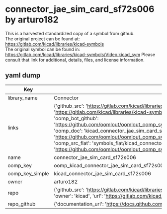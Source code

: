 # connector_jae_sim_card_sf72s006 by arturo182  
This is a harvested standardized copy of a symbol from github.  
The original project can be found at:  
https://gitlab.com/kicad/libraries/kicad-symbols  
The original symbol can be found in:
https://gitlab.com/kicad/libraries/kicad-symbols/Video.kicad_sym
Please consult that link for additional, details, files, and license information.  
## yaml dump  
| Key | Value |  
| --- | --- |  
| library_name | Connector |  
| links | {'github_src': 'https://gitlab.com/kicad/libraries/kicad-symbols/Video.kicad_sym', 'github_src_repo': 'https://gitlab.com/kicad/libraries/kicad-symbols', 'oomp_bot': 'kicad_connector_jae_sim_card_sf72s006/working', 'oomp_bot_github': 'https://github.com/oomlout/oomlout_oomp_symbol_bot/tree/main/kicad_connector_jae_sim_card_sf72s006/working', 'oomp_doc': 'kicad_connector_jae_sim_card_sf72s006/working', 'oomp_doc_github': 'https://github.com/oomlout/oomlout_oomp_symbol_doc/tree/main/kicad_connector_jae_sim_card_sf72s006/working', 'oomp_src_flat': 'symbols_flat/kicad_connector_jae_sim_card_sf72s006/working', 'oomp_src_flat_github': 'https://github.com/oomlout/oomlout_oomp_symbol_src/tree/main/kicad_connector_jae_sim_card_sf72s006/working'} |  
| name | connector_jae_sim_card_sf72s006 |  
| oomp_key | oomp_kicad_connector_jae_sim_card_sf72s006 |  
| oomp_key_simple | kicad_connector_jae_sim_card_sf72s006 |  
| owner | arturo182 |  
| repo | {'github_src': 'https://gitlab.com/kicad/libraries/kicad-symbols/Video.kicad_sym', 'name': 'libraries/kicad-symbols', 'owner': 'kicad', 'url': 'https://gitlab.com/kicad/libraries/kicad-symbols'} |  
| repo_github | {'documentation_url': 'https://docs.github.com/rest/repos/repos#get-a-repository', 'message': 'Not Found'} |  

